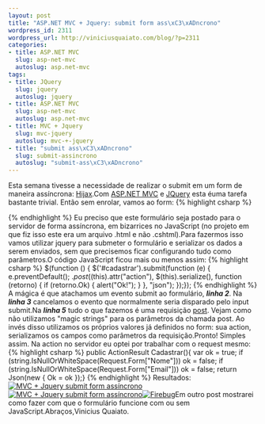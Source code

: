 ```yaml
--- 
layout: post
title: "ASP.NET MVC + Jquery: submit form ass\xC3\xADncrono"
wordpress_id: 2311
wordpress_url: http://viniciusquaiato.com/blog/?p=2311
categories: 
- title: ASP.NET MVC
  slug: asp-net-mvc
  autoslug: asp.net-mvc
tags: 
- title: JQuery
  slug: jquery
  autoslug: jquery
- title: ASP.NET MVC
  slug: asp-net-mvc
  autoslug: asp.net-mvc
- title: MVC + Jquery
  slug: mvc-jquery
  autoslug: mvc-+-jquery
- title: "submit ass\xC3\xADncrono"
  slug: submit-assincrono
  autoslug: "submit-ass\xC3\xADncrono"
---
```

Esta semana tivesse a necessidade de realizar o submit em um form de maneira assíncrona: [Hijax](http://domscripting.com/presentations/xtech2006/).Com [ASP.NET MVC](http://asp.net/mvc) e [JQuery](http://jquery.com) esta éuma tarefa bastante trivial. Então sem enrolar, vamos ao form:
{% highlight csharp %}

{% endhighlight %}
Eu preciso que este formulário seja postado para o servidor de forma assíncrona, em bizarrices no JavaScript (no projeto em que fiz isso este era um arquivo .html e não .cshtml).Para fazermos isso vamos utilizar jquery para submeter o formulário e serializar os dados a serem enviados, sem que precisemos ficar configurando tudo como parâmetros.O código JavaScript ficou mais ou menos assim:
{% highlight csharp %}
$(function () {    $('#cadastrar').submit(function (e) {        e.preventDefault();        $.post($(this).attr("action"), $(this).serialize(), function (retorno) {            if (retorno.Ok) {                alert("Ok!");            }        }, "json");    });});
{% endhighlight %}
A mágica é que atachamos um evento submit ao formulário, **_linha 2_**. Na **_linha 3_** cancelamos o evento que normalmente seria disparado pelo input submit.Na **_linha 5_** tudo o que fazemos é uma requisição [post](http://api.jquery.com/jQuery.post/). Vejam como não utilizamos "magic strings" para os parâmetros da chamada post. Ao invés disso utilizamos os próprios valores já definidos no form: sua action, serializamos os campos como parâmetros da requisição.Pronto! Simples assim. Na action no servidor eu optei por trabalhar com o request mesmo:
{% highlight csharp %}
public ActionResult Cadastrar(){    var ok = true;    if (string.IsNullOrWhiteSpace(Request.Form["Nome"]))        ok = false;    if (string.IsNullOrWhiteSpace(Request.Form["Email"]))        ok = false;    return Json(new { Ok = ok });}
{% endhighlight %}
Resultados:[![MVC + Jquery submit form assíncrono](http://viniciusquaiato.com/blog/wp-content/uploads/2010/12/submit-assincrono-mvc-jquery-300x189.png "MVC + Jquery submit form assíncrono")](http://viniciusquaiato.com/blog/wp-content/uploads/2010/12/submit-assincrono-mvc-jquery.png)[![MVC + Jquery submit form assíncrono](http://viniciusquaiato.com/blog/wp-content/uploads/2010/12/submit-assincrono-mvc-jquery-erro-300x189.png "MVC + Jquery submit form assíncrono")](http://viniciusquaiato.com/blog/wp-content/uploads/2010/12/submit-assincrono-mvc-jquery-erro.png)[![](http://viniciusquaiato.com/blog/wp-content/uploads/2010/12/Firebug-300x191.png "Firebug")](http://viniciusquaiato.com/blog/wp-content/uploads/2010/12/Firebug.png)Em outro post mostrarei como fazer com que o formulário funcione com ou sem JavaScript.Abraços,Vinicius Quaiato.
